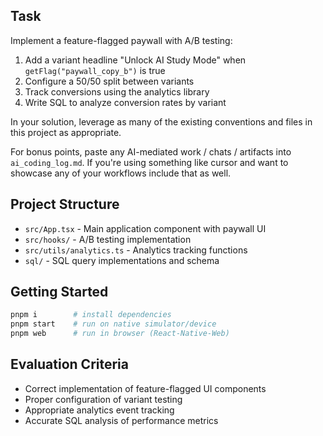 ## Task
Implement a feature-flagged paywall with A/B testing:

1. Add a variant headline "Unlock AI Study Mode" when `getFlag("paywall_copy_b")` is true
2. Configure a 50/50 split between variants
3. Track conversions using the analytics library
4. Write SQL to analyze conversion rates by variant

In your solution, leverage as many of the existing conventions and files in this project as appropriate.

For bonus points, paste any AI-mediated work / chats / artifacts into `ai_coding_log.md`. If you're using something like cursor and want to showcase any of your workflows include that as well.

## Project Structure
- `src/App.tsx` - Main application component with paywall UI
- `src/hooks/` - A/B testing implementation
- `src/utils/analytics.ts` - Analytics tracking functions
- `sql/` - SQL query implementations and schema

## Getting Started
```bash
pnpm i        # install dependencies
pnpm start    # run on native simulator/device
pnpm web      # run in browser (React-Native-Web)
```

## Evaluation Criteria
- Correct implementation of feature-flagged UI components
- Proper configuration of variant testing
- Appropriate analytics event tracking
- Accurate SQL analysis of performance metrics 
